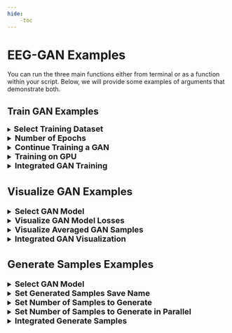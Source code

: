 ```yaml
---
hide:
    -toc
---
```


# EEG-GAN Examples

You can run the three main functions either from terminal or as a function within your script. Below, we will provide some examples of arguments that demonstrate both.

## <b>Train GAN Examples</b>

<details style="border-color:Grey;">
    <summary style="background-color:transparent;"><b><font size = "4">Select Training Dataset</font></b></summary>
    <font size = "3">
    You can direct the GAN to train on specific datasets using the <code>path_dataset</code> argument. <br><br>

    <b>From terminal:</b><br>
    &emsp;<code>python train_gan.py path_dataset=data\my_data.csv</code> <br><br>

    <b>As a function:</b><br>
    &emsp; <code>from train_gan import *</code><br><br>
    &emsp; <code>argv = dict(</code><br>
    &emsp;<code>&emsp;&emsp;path_dataset = "data\my_data.csv"</code><br>
    &emsp; <code>)</code><br><br>
    &emsp; <code>train_gan(argv)</code>
    </font>
</details>

<details style="border-color:Grey;">
    <summary style="background-color:transparent;"><b><font size = "4">Number of Epochs</font></b></summary>
    <font size = "3">
    You can vary the number of epochs that the GAN is trained on with the <code>n_epochs</code> parameter. <br><br>

    <b>From terminal:</b><br>
    &emsp;<code>python train_gan.py n_epochs=8000</code> <br><br>

    <b>As a function:</b><br>
    &emsp; <code>from train_gan import *</code><br><br>
    &emsp; <code>argv = dict(</code><br>
    &emsp;<code>&emsp;&emsp;n_epochs = 8000</code><br>
    &emsp; <code>)</code><br><br>
    &emsp; <code>train_gan(argv)</code>
    </font>
</details>

<details style="border-color:Grey;">
    <summary style="background-color:transparent;"><b><font size = "4">Continue Training a GAN</font></b></summary>
    <font size = "3">
    You can continue training a GAN using the <code>train_gan</code> and (optionally) <code>path_checkpoint</code> arguments. Not including the <code>path_checkpoint</code> argument will default to training a model <code>checkpoint.pt</code> <br><br>

    <b>From terminal:</b><br>
    &emsp;<code>python train_gan.py train_gan path_checkpoint=my_model.pt</code> <br><br>

    <b>As a function:</b><br>
    &emsp; <code>from train_gan import *</code><br><br>
    &emsp; <code>argv = dict(</code><br>
    &emsp;<code>&emsp;&emsp;path_checkpoint = "my_model.pt"</code><br>
    &emsp; <code>)</code><br><br>
    &emsp; <code>train_gan(argv)</code>
    </font>
</details>

<details style="border-color:Grey;">
    <summary style="background-color:transparent;"><b><font size = "4">Training on GPU</font></b></summary>
    <font size = "3">
    You can use your GPU rather than CPU to train the GAN using the <code>ddp</code> parameter.<br><br>

    <b>From terminal:</b><br>
    &emsp;<code>python train_gan.py ddp</code> <br><br>

    <b>As a function:</b><br>
    &emsp; <code>from train_gan import *</code><br><br>
    &emsp; <code>argv = dict(</code><br>
    &emsp;<code>&emsp;&emsp;ddp = True</code><br>
    &emsp; <code>)</code><br><br>
    &emsp; <code>train_gan(argv)</code>
    </font>
</details>

<details style="border-color:Grey;">
    <summary style="background-color:transparent;"><b><font size = "4">Integrated GAN Training</font></b></summary>
    <font size = "3">
    We can use multiple arguments together to train our GAN, for example: <br>
    &emsp;On GPUs <code>ddp</code><br>
    &emsp;On our dataset <code>path_dataset=data\my_data.csv</code><br>
    &emsp;For 8000 epochs <code>n_epochs=8000</code><br><br>

    <b>From terminal:</b><br>
    &emsp;<code>python train_gan.py ddp path_dataset=data\my_data.csv n_epochs=8000</code> <br><br>

    <b>As a function:</b><br>
    &emsp; <code>from train_gan import *</code><br><br>
    &emsp; <code>argv = dict(</code><br>
    &emsp;<code>&emsp;&emsp;ddp = True,</code><br>
    &emsp;<code>&emsp;&emsp;path_dataset = "data\my_data.csv",</code><br>
    &emsp;<code>&emsp;&emsp;n_epochs = 8000</code><br>
    &emsp; <code>)</code><br><br>
    &emsp; <code>train_gan(argv)</code>
    </font>
</details>

## <b>Visualize GAN Examples</b>

<details style="border-color:Grey;">
    <summary style="background-color:transparent;"><b><font size = "4">Select GAN Model</font></b></summary>
    <font size = "3">
    First, you must tell the function what type of data it will be analyzing using the <code> checkpoint</code>, <code>experiment</code>, or  <code>csv_file</code> arguments. We will use <code>checkpoint</code>, which is used for GAN models.<br><br>
    You can visualize a specific GAN using the <code>file</code> and the <code>training_file</code> arguments.<br><br>

    <b>From terminal:</b><br>
    &emsp;<code>python visualize_gan.py checkpoint file=my_GAN.pt training_file=data\my_data.csv</code><br><br>

    <b>As a function:</b><br>
    &emsp; <code>from visualize_gan import *</code><br><br>
    &emsp; <code>argv = dict(</code><br>
    &emsp;<code>&emsp;&emsp;checkpoint = True,</code><br>
    &emsp;<code>&emsp;&emsp;file = "my_GAN.pt",</code><br>
    &emsp;<code>&emsp;&emsp;training_file = "data\my_data.csv"</code><br>
    &emsp; <code>)</code><br><br>
    &emsp; <code>visualize_gan(argv)</code>

    </font>
</details>

<details style="border-color:Grey;">
    <summary style="background-color:transparent;"><b><font size = "4">Visualize GAN Model Losses</font></b></summary>
    <font size = "3">
    First, you must tell the function what type of data it will be analyzing using the <code> checkpoint</code>, <code>experiment</code>, or  <code>csv_file</code> arguments. We will use <code>checkpoint</code>, which is used for GAN models.<br><br>
    You can visualize GAN model losses using the <code>plot_losses</code> argument.<br><br>

    <b>From terminal:</b><br>
    &emsp;<code>python visualize_gan.py checkpoint plot_losses</code><br><br>

    <b>As a function:</b><br>
    &emsp; <code>from visualize_gan import *</code><br><br>
    &emsp; <code>argv = dict(</code><br>
    &emsp;<code>&emsp;&emsp;checkpoint = True,</code><br>
    &emsp;<code>&emsp;&emsp;plot_losses = True</code><br>
    &emsp; <code>)</code><br><br>
    &emsp; <code>visualize_gan(argv)</code>

    </font>
</details>

<details style="border-color:Grey;">
    <summary style="background-color:transparent;"><b><font size = "4">Visualize Averaged GAN Samples</font></b></summary>
    <font size = "3">
    First, you must tell the function what type of data it will be analyzing using the <code> checkpoint</code>, <code>experiment</code>, or  <code>csv_file</code> arguments. We will use <code>checkpoint</code>, which is used for GAN models.<br><br>
    You can visualize a grand-average of data (across conditions) using the <code>averaged</code> argument.<br><br>

    <b>From terminal:</b><br>
    &emsp;<code>python visualize_gan.py checkpoint averaged</code><br><br>

    <b>As a function:</b><br>
    &emsp; <code>from visualize_gan import *</code><br><br>
    &emsp; <code>argv = dict(</code><br>
    &emsp;<code>&emsp;&emsp;checkpoint = True,</code><br>
    &emsp;<code>&emsp;&emsp;averaged = True</code><br>
    &emsp; <code>)</code><br><br>
    &emsp; <code>visualize_gan(argv)</code>

    </font>
</details>

<details style="border-color:Grey;">
    <summary style="background-color:transparent;"><b><font size = "4">Integrated GAN Visualization</font></b></summary>
    <font size = "3">
    First, you must tell the function what type of data it will be analyzing using the <code> checkpoint</code>, <code>experiment</code>, or  <code>csv_file</code> arguments. We will use <code>checkpoint</code>, which is used for GAN models.<br><br>

    We can use multiple arguments together to visualize our data, for example: <br>
    &emsp;On a GAN <code>checkpoint</code><br>
    &emsp;Plot losses <code>plot_losses</code><br>
    &emsp;Selecting a GAN <code>file=gansEEGModel.pt</code><br><br>

    <b>From terminal:</b><br>
    &emsp;<code>python visualize_gan.py checkpoint plot_losses file=gansEEGModel.pt</code><br><br>

    <b>As a function:</b><br>
    &emsp; <code>from visualize_gan import *</code><br><br>
    &emsp; <code>argv = dict(</code><br>
    &emsp;<code>&emsp;&emsp;checkpoint = True,</code><br>
    &emsp;<code>&emsp;&emsp;plot_losses = True,</code><br>
    &emsp;<code>&emsp;&emsp;file = "gansEEGModel.pt"</code><br>
    &emsp; <code>)</code><br><br>
    &emsp; <code>visualize_gan(argv)</code>

    </font>
</details>

## <b>Generate Samples Examples</b>

<details style="border-color:Grey;">
    <summary style="background-color:transparent;"><b><font size = "4">Select GAN Model</font></b></summary>
    <font size = "3">
    You can generate samples from a specific GAN using the <code>file</code> argument. <br><br>

    <b>From terminal:</b><br>
    &emsp;<code>python generate_samples.py file=my_GAN.pt</code> <br><br>

    <b>As a function:</b><br>
    &emsp; <code>from generate_samples import *</code><br><br>
    &emsp; <code>argv = dict(</code><br>
    &emsp;<code>&emsp;&emsp;file = "my_GAN.pt"</code><br>
    &emsp; <code>)</code><br><br>
    &emsp; <code>generate_samples(argv)</code>
    </font>
</details>

<details style="border-color:Grey;">
    <summary style="background-color:transparent;"><b><font size = "4">Set Generated Samples Save Name</font></b></summary>
    <font size = "3">
    You can declare the path and name of the saved generated samples file using the <code>path_samples</code> argument. <br><br>

    <b>From terminal:</b><br>
    &emsp;<code>python generate_samples.py path_samples=generated_samples\my_samples.csv</code> <br><br>

    <b>As a function:</b><br>
    &emsp; <code>from generate_samples import *</code><br><br>
    &emsp; <code>argv = dict(</code><br>
    &emsp;<code>&emsp;&emsp;path_samples = "generated_samples\my_samples.csv"</code><br>
    &emsp; <code>)</code><br><br>
    &emsp; <code>generate_samples(argv)</code>
    </font>
</details>

<details style="border-color:Grey;">
    <summary style="background-color:transparent;"><b><font size = "4">Set Number of Samples to Generate</font></b></summary>
    <font size = "3">
    You can set the total number of samples to generate (which will be split equally across conditions) using the <code>num_samples_total</code> argument. <br><br>

    <b>From terminal:</b><br>
    &emsp;<code>python generate_samples.py num_samples_total=10000</code> <br><br>

    <b>As a function:</b><br>
    &emsp; <code>from generate_samples import *</code><br><br>
    &emsp; <code>argv = dict(</code><br>
    &emsp;<code>&emsp;&emsp;num_samples_total = 10000</code><br>
    &emsp; <code>)</code><br><br>
    &emsp; <code>generate_samples(argv)</code>
    </font>
</details>

<details style="border-color:Grey;">
    <summary style="background-color:transparent;"><b><font size = "4">Set Number of Samples to Generate in Parallel</font></b></summary>
    <font size = "3">
    You can set the number of samples that will be generated in parallel using the <code>num_samples_parallel</code> argument. <br><br>

    <b>From terminal:</b><br>
    &emsp;<code>python generate_samples.py num_samples_parallel=1000</code> <br><br>

    <b>As a function:</b><br>
    &emsp; <code>from generate_samples import *</code><br><br>
    &emsp; <code>argv = dict(</code><br>
    &emsp;<code>&emsp;&emsp;num_samples_parallel = 1000</code><br>
    &emsp; <code>)</code><br><br>
    &emsp; <code>generate_samples(argv)</code>
    </font>
</details>

<details style="border-color:Grey;">
    <summary style="background-color:transparent;"><b><font size = "4">Integrated Generate Samples</font></b></summary>
    <font size = "3">
    We can use multiple arguments together to generate samples, for example: <br>
    &emsp;On our model <code>file=my_GAN.pt</code><br>
    &emsp;With a saved filename  <code>path_samples=generated_samples\my_samples.csv</code><br>
    &emsp;Generating 10,000 samples <code>num_samples_total=10000</code><br>
    &emsp;At a rate of 1,000 at a time <code>num_samples_parallel=1000</code><br><br>

    <b>From terminal:</b><br>
    &emsp;<code>python generate_samples.py file=my_GAN.pt path_samples=generated_samples\my_samples.csv num_samples_total=10000 num_samples_parallel=1000</code> <br><br>

    <b>As a function:</b><br>
    &emsp; <code>from generate_samples import *</code><br><br>
    &emsp; <code>argv = dict(</code><br>
    &emsp;<code>&emsp;&emsp;file = "my_GAN.pt",</code><br>
    &emsp;<code>&emsp;&emsp;path_samples = "generated_samples\my_samples.csv",</code><br>
    &emsp;<code>&emsp;&emsp;num_samples_total = 10000,</code><br>
    &emsp;<code>&emsp;&emsp;num_samples_parallel = 1000</code><br>
    &emsp; <code>)</code><br><br>
    &emsp; <code>generate_samples(argv)</code>
    </font>
</details>